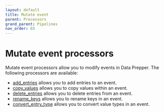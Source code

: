 ```yaml
---
layout: default
title: Mutate event
parent: Processors
grand_parent: Pipelines
nav_order: 65
---
```


# Mutate event processors

Mutate event processors allow you to modify events in Data Prepper. The following processors are available:

* [add_entries]({{site.url}}{{site.baseurl}}/data-prepper/pipelines/configuration/processors/add-entries/) allows you to add entries to an event.
* [copy_values]({{site.url}}{{site.baseurl}}/data-prepper/pipelines/configuration/processors/copy-values/) allows you to copy values within an event.
* [delete_entries]({{site.url}}{{site.baseurl}}/data-prepper/pipelines/configuration/processors/delete-entries/) allows you to delete entries from an event.
* [rename_keys]({{site.url}}{{site.baseurl}}/data-prepper/pipelines/configuration/processors/rename-keys/) allows you to rename keys in an event.
* [convert_entry_type]({{site.url}}{{site.baseurl}}/data-prepper/pipelines/configuration/processors/convert_entry_type/) allows you to convert value types in an event.



